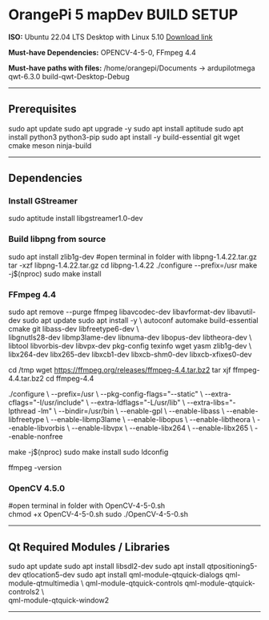 # OrangePi 5 mapDev BUILD SETUP

**ISO:** Ubuntu 22.04 LTS Desktop with Linux 5.10
[Download link](https://joshua-riek.github.io/ubuntu-rockchip-download/boards/orangepi-5.html)

**Must-have Dependencies:** OPENCV-4-5-0, FFmpeg 4.4

**Must-have paths with files:**
/home/orangepi/Documents ->
ardupilotmega
qwt-6.3.0
build-qwt-Desktop-Debug


---

## Prerequisites

sudo apt update 
sudo apt upgrade -y 
sudo apt install aptitude
sudo apt install python3 python3-pip 
sudo apt install -y build-essential git wget cmake meson ninja-build 

---

## Dependencies

### Install GStreamer

sudo aptitude install libgstreamer1.0-dev 

### Build libpng from source

sudo apt install zlib1g-dev 
#open terminal in folder with libpng-1.4.22.tar.gz  
tar -xzf libpng-1.4.22.tar.gz 
cd libpng-1.4.22 
./configure --prefix=/usr 
make -j$(nproc) 
sudo make install 

### FFmpeg 4.4

sudo apt remove --purge ffmpeg libavcodec-dev libavformat-dev libavutil-dev 
sudo apt update 
sudo apt install -y \ 
    autoconf automake build-essential cmake git libass-dev libfreetype6-dev \  
    libgnutls28-dev libmp3lame-dev libnuma-dev libopus-dev libtheora-dev \  
    libtool libvorbis-dev libvpx-dev pkg-config texinfo wget yasm zlib1g-dev \  
    libx264-dev libx265-dev libxcb1-dev libxcb-shm0-dev libxcb-xfixes0-dev  

cd /tmp 
wget https://ffmpeg.org/releases/ffmpeg-4.4.tar.bz2 
tar xjf ffmpeg-4.4.tar.bz2 
cd ffmpeg-4.4 

./configure \ 
  --prefix=/usr \ 
  --pkg-config-flags="--static" \ 
  --extra-cflags="-I/usr/include" \ 
  --extra-ldflags="-L/usr/lib" \ 
  --extra-libs="-lpthread -lm" \ 
  --bindir=/usr/bin \ 
  --enable-gpl \ 
  --enable-libass \ 
  --enable-libfreetype \ 
  --enable-libmp3lame \ 
  --enable-libopus \ 
  --enable-libtheora \ 
  --enable-libvorbis \ 
  --enable-libvpx \ 
  --enable-libx264 \ 
  --enable-libx265 \ 
  --enable-nonfree 

make -j$(nproc) 
sudo make install 
sudo ldconfig 

ffmpeg -version 

### OpenCV 4.5.0

#open terminal in folder with OpenCV-4-5-0.sh  
chmod +x OpenCV-4-5-0.sh 
sudo ./OpenCV-4-5-0.sh 

---

## Qt Required Modules / Libraries

sudo apt update 
sudo apt install libsdl2-dev 
sudo apt install qtpositioning5-dev qtlocation5-dev 
sudo apt install qml-module-qtquick-dialogs qml-module-qtmultimedia \ 
    qml-module-qtquick-controls qml-module-qtquick-controls2 \  
    qml-module-qtquick-window2  

---


